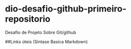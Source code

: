# dio-desafio-github-primeiro-repositorio
Desafio de Projeto Sobre Git/github 

##Links úteis 
(Sintase Basica Markdown)
